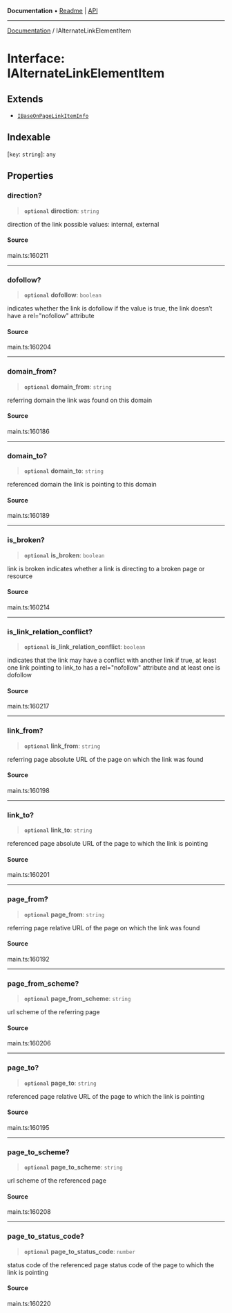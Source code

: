 **Documentation** • [Readme](../README.md) \| [API](../globals.md)

***

[Documentation](../README.md) / IAlternateLinkElementItem

# Interface: IAlternateLinkElementItem

## Extends

- [`IBaseOnPageLinkItemInfo`](IBaseOnPageLinkItemInfo.md)

## Indexable

 \[`key`: `string`\]: `any`

## Properties

### direction?

> **`optional`** **direction**: `string`

direction of the link
possible values: internal, external

#### Source

main.ts:160211

***

### dofollow?

> **`optional`** **dofollow**: `boolean`

indicates whether the link is dofollow
if the value is true, the link doesn’t have a rel="nofollow" attribute

#### Source

main.ts:160204

***

### domain\_from?

> **`optional`** **domain\_from**: `string`

referring domain
the link was found on this domain

#### Source

main.ts:160186

***

### domain\_to?

> **`optional`** **domain\_to**: `string`

referenced domain
the link is pointing to this domain

#### Source

main.ts:160189

***

### is\_broken?

> **`optional`** **is\_broken**: `boolean`

link is broken
indicates whether a link is directing to a broken page or resource

#### Source

main.ts:160214

***

### is\_link\_relation\_conflict?

> **`optional`** **is\_link\_relation\_conflict**: `boolean`

indicates that the link may have a conflict with another link
if true, at least one link pointing to link_to has a rel="nofollow" attribute and at least one is dofollow

#### Source

main.ts:160217

***

### link\_from?

> **`optional`** **link\_from**: `string`

referring page
absolute URL of the page on which the link was found

#### Source

main.ts:160198

***

### link\_to?

> **`optional`** **link\_to**: `string`

referenced page
absolute URL of the page to which the link is pointing

#### Source

main.ts:160201

***

### page\_from?

> **`optional`** **page\_from**: `string`

referring page
relative URL of the page on which the link was found

#### Source

main.ts:160192

***

### page\_from\_scheme?

> **`optional`** **page\_from\_scheme**: `string`

url scheme of the referring page

#### Source

main.ts:160206

***

### page\_to?

> **`optional`** **page\_to**: `string`

referenced page
relative URL of the page to which the link is pointing

#### Source

main.ts:160195

***

### page\_to\_scheme?

> **`optional`** **page\_to\_scheme**: `string`

url scheme of the referenced page

#### Source

main.ts:160208

***

### page\_to\_status\_code?

> **`optional`** **page\_to\_status\_code**: `number`

status code of the referenced page
status code of the page to which the link is pointing

#### Source

main.ts:160220

